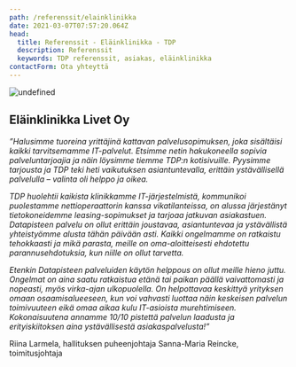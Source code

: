 ```yaml
---
path: /referenssit/elainklinikka
date: 2021-03-07T07:57:20.064Z
head:
  title: Referenssit - Eläinklinikka - TDP
  description: Referenssit
  keywords: TDP referenssit, asiakas, eläinklinikka
contactForm: Ota yhteyttä
---
```


<HeroBlock bgColor="lightest" imageAlign="right">

<div className="HeroBlockImage">

![undefined](/assets/livet-logo-kys.png)

</div>

<div className="HeroBlockContent">

## Eläinklinikka Livet Oy

*”Halusimme tuoreina yrittäjinä kattavan palvelusopimuksen, joka sisältäisi kaikki tarvitsemamme IT-palvelut. Etsimme netin hakukoneella sopivia palveluntarjoajia ja näin löysimme tiemme TDP:n kotisivuille. Pyysimme tarjousta ja TDP teki heti vaikutuksen asiantuntevalla, erittäin ystävällisellä palvelulla – valinta oli helppo ja oikea.*

*TDP huolehtii kaikista klinikkamme IT-järjestelmistä, kommunikoi puolestamme nettioperaattorin kanssa vikatilanteissa, on alussa järjestänyt tietokoneidemme leasing-sopimukset ja tarjoaa jatkuvan asiakastuen. Datapisteen palvelu on ollut erittäin joustavaa, asiantuntevaa ja ystävällistä yhteistyömme alusta tähän päivään asti. Kaikki ongelmamme on ratkaistu tehokkaasti ja mikä parasta, meille on oma-aloitteisesti ehdotettu parannusehdotuksia, kun niille on ollut tarvetta.*

*Etenkin Datapisteen palveluiden käytön helppous on ollut meille hieno juttu. Ongelmat on aina saatu ratkaistua etänä tai paikan päällä vaivattomasti ja nopeasti, myös virka-ajan ulkopuolella. On helpottavaa keskittyä yrityksen omaan osaamisalueeseen, kun voi vahvasti luottaa näin keskeisen palvelun toimivuuteen eikä omaa aikaa kulu IT-asioista murehtimiseen. Kokonaisuutena annamme 10/10 pistettä palvelun laadusta ja erityiskiitoksen aina ystävällisestä asiakaspalvelusta!”*

Riina Larmela, hallituksen puheenjohtaja
Sanna-Maria Reincke, toimitusjohtaja

</div>

</HeroBlock>